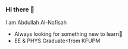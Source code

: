 ### Hi there 👋
I am Abdullah Al-Nafisah
- Always looking for something new to learn🌱
- EE & PHYS Graduate⚡from KFUPM 

<!--
**abdullahnafisah/abdullahnafisah** is a ✨ _special_ ✨ repository because its `README.md` (this file) appears on your GitHub profile.

Here are some ideas to get you started:

- 🔭 I’m currently working on ...
- 🌱 I’m currently learning ...
- 👯 I’m looking to collaborate on ...
- 🤔 I’m looking for help with ...
- 💬 Ask me about ...
- 📫 How to reach me: ...
- 😄 Pronouns: ...
- ⚡ Fun fact: ...
-->
